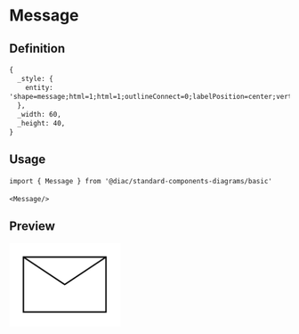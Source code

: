 # Message

## Definition

```
{
  _style: { 
    entity: 'shape=message;html=1;html=1;outlineConnect=0;labelPosition=center;verticalLabelPosition=bottom;align=center;verticalAlign=top;',
  },
  _width: 60,
  _height: 40,
}
```

## Usage

```
import { Message } from '@diac/standard-components-diagrams/basic'

<Message/>
```

## Preview

<img src="./message.png" width="200"/>
